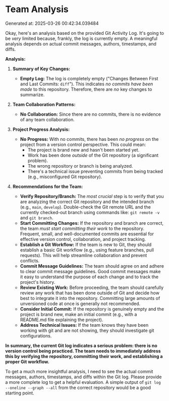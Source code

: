 # Team Analysis
Generated at: 2025-03-26 00:42:34.039484

Okay, here's an analysis based on the provided Git Activity Log.  It's going to be *very* limited because, frankly, the log is currently empty. A meaningful analysis depends on actual commit messages, authors, timestamps, and diffs.

**Analysis:**

1.  **Summary of Key Changes:**

    *   **Empty Log:** The log is completely empty ("Changes Between First and Last Commits: ```diff```"). This indicates *no commits have been made* to this repository.  Therefore, there are *no* key changes to summarize.

2.  **Team Collaboration Patterns:**

    *   **No Collaboration:** Since there are no commits, there is no evidence of any team collaboration.

3.  **Project Progress Analysis:**

    *   **No Progress:** With no commits, there has been *no progress* on the project from a version control perspective. This could mean:
        *   The project is brand new and hasn't been started yet.
        *   Work has been done *outside* of the Git repository (a significant problem).
        *   The wrong repository or branch is being analyzed.
        *   There's a technical issue preventing commits from being tracked (e.g., misconfigured Git repository).

4.  **Recommendations for the Team:**

    *   **Verify Repository/Branch:**  The *most crucial* step is to verify that you are analyzing the correct Git repository and the intended branch (e.g., `main`, `develop`).  Double-check the Git remote URL and the currently checked-out branch using commands like: `git remote -v` and `git branch`.
    *   **Start Committing Changes:** If the repository and branch are correct, the team *must start committing their work* to the repository.  Frequent, small, and well-documented commits are essential for effective version control, collaboration, and project tracking.
    *   **Establish a Git Workflow:**  If the team is new to Git, they should establish a basic Git workflow (e.g., using feature branches, pull requests).  This will help streamline collaboration and prevent conflicts.
    *   **Commit Message Guidelines:** The team should agree on and adhere to clear commit message guidelines. Good commit messages make it easy to understand the purpose of each change and to track the project's history.
    *   **Review Existing Work:** Before proceeding, the team should carefully review any work that has been done outside of Git and decide how best to integrate it into the repository. Committing large amounts of unversioned code at once is generally not recommended.
    *   **Consider Initial Commit:** If the repository is genuinely empty and the project is brand new, make an initial commit (e.g., with a README.md file explaining the project).
    *   **Address Technical Issues:** If the team knows they have been working with git and are not showing, they should investigate git configurations.

**In summary, the current Git log indicates a serious problem: there is no version control being practiced.  The team needs to immediately address this by verifying the repository, committing their work, and establishing a proper Git workflow.**

To get a much more insightful analysis, I need to see the actual commit messages, authors, timestamps, and diffs within the Git log.  Please provide a more complete log to get a helpful evaluation.  A simple output of `git log --oneline --graph --all` from the correct repository would be a good starting point.
